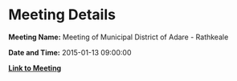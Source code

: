 # Meeting Details

**Meeting Name:** Meeting of Municipal District of Adare - Rathkeale

**Date and Time:** 2015-01-13 09:00:00

**[Link to Meeting](https://www.limerick.ie/council/whats-on/meeting-municipal-district-adare-rathkeale)**
